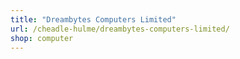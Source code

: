 ```yaml
---
title: "Dreambytes Computers Limited"
url: /cheadle-hulme/dreambytes-computers-limited/
shop: computer
---
```

